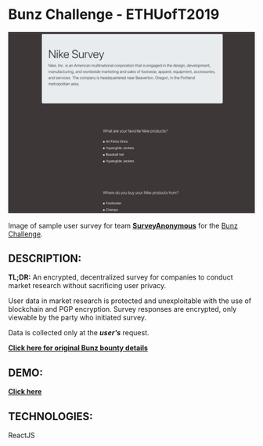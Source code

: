# Bunz Challenge - ETHUofT2019

![Survey screenshot](https://github.com/dvampofo/bunzchallenge/blob/master/images/nikesurvey.png?raw=true)

Image of sample user survey for team **[ SurveyAnonymous](https://github.com/dvampofo/ethuoft2019)** for the [Bunz Challenge](https://github.com/dvampofo/bunzchallenge/blob/master/bunz_bounty/bunz_bounty.pdf).

## DESCRIPTION:

**TL;DR:** An encrypted, decentralized survey for companies to conduct market research without sacrificing user privacy.

User data in market research is protected and unexploitable with the use of blockchain and PGP encryption. Survey responses are encrypted, only viewable by the party who initiated survey.

Data is collected only at the **_user's_** request.

**[Click here for original Bunz bounty details](https://github.com/dvampofo/bunzchallenge/blob/master/bunz_bounty/bunz_bounty.pdf)**

## DEMO:

**[Click here](https://dvampofo.github.io/bunzchallenge/)**

## TECHNOLOGIES:

ReactJS
